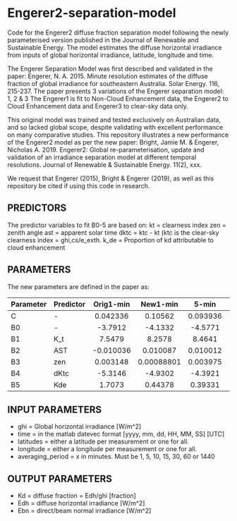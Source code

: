 # Engerer2-separation-model
Code for the Engerer2 diffuse fraction separation model following the newly parameterised version published in the Journal of Renewable and Sustainable Energy. The model estimates the diffuse horizontal irradiance from inputs of global horizontal irradiance, latitude, longitude and time.

The Engerer Separation Model was first described and validated in the paper: 
Engerer, N. A. 2015. Minute resolution estimates of the diffuse fraction of global irradiance for southeastern Australia. Solar Energy. 116, 215-237. 
The paper presents 3 variations of the Engerer separation model: 1, 2 & 3
The Engerer1 is fit to Non-Cloud Enhancement data, the Engerer2 to Cloud
Enhancement data and Engerer3 to clear-sky data only.

This original model was trained and tested exclusively on Australian data, and so lacked global scope, despite validating with excellent performance on many comparative studies.
This repository illustrates a new performance of the Engerer2 model as per the new paper:
Bright, Jamie M. & Engerer, Nicholas A. 2019. Engerer2: Global re-parameterisation, update and validation of an irradiance separation model at different temporal resolutions. Journal of Renewable & Sustainable Energy. 11(2), xxx.

We request that Engerer (2015), Bright & Engerer (2019), as well as this repository be cited if using this code in research. 

## PREDICTORS
The predictor variables to fit B0-5 are based on:
kt = clearness index
zen = zenith angle
ast = apparent solar time
dktc = ktc - kt (ktc is the clear-sky clearness index = ghi,cs/e_exth.
k_de = Proportion of kd attributable to cloud enhancement

## PARAMETERS
The new parameters are defined in the paper as:

 | Parameter | Predictor | Orig1-min | New1-min | 5-min | 10-min | 15-min | 30-min | 1-hr | 1-day | 
 |---|---|:---:|:---:|:---:|:---:|:---:|:---:|:---:|:---:|
 | C | - | 0.042336 | 0.10562 | 0.093936 | 0.079965 | 0.065972 | 0.032675 | -0.0097539 | 0.32726 | 
 | B0 | - | -3.7912 | -4.1332 | -4.5771 | -4.8539 | -4.7211 | -4.8681 | -5.3169 | -9.4391 | 
 | B1 | K_t | 7.5479 | 8.2578 | 8.4641 | 8.4764 | 8.3294 | 8.1867 | 8.5084 | 17.113 | 
 | B2 | AST | -0.010036 | 0.010087 | 0.010012 | 0.018849 | 0.0095444 | 0.015829 | 0.013241 | 0.13752 | 
 | B3 | zen | 0.003148 | 0.00088801 | 0.003975 | 0.0051497 | 0.0053493 | 0.0059922 | 0.0074356 | -0.024099 | 
 | B4 | dKtc | -5.3146 | -4.9302 | -4.3921 | -4.1457 | -4.169 | -4.0304 | -3.0329 | 6.6257 | 
 | B5 | Kde | 1.7073 | 0.44378 | 0.39331 | 0.37466 | 0.39526 | 0.47371 | 0.56403 | 0.31419 | 

## INPUT PARAMETERS
+ ghi   = Global horizontal irradiance [W/m^2]
+ time = in the matlab datevec format [yyyy, mm, dd, HH, MM, SS] [UTC]
+ latitudes = either a latitude per measurement or one for all.
+ longitude = either a longitude per measurement or one for all.
+ averaging_period = x in minutes. Must be 1, 5, 10, 15, 30, 60 or 1440 

## OUTPUT PARAMETERS
+ Kd = diffuse fraction = Edh/ghi [fraction]
+ Edh = diffuse horizontal irradiance [W/m^2]
+ Ebn = direct/beam normal irradiance [W/m^2]
